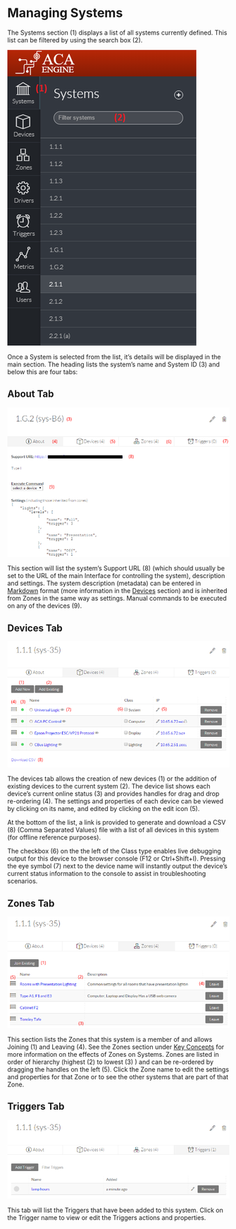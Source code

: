 # Managing Systems

The Systems section \(1\) displays a list of all systems currently defined. This list can be filtered by using the search box \(2\).

![](../.gitbook/assets/image12.png)

  
Once a System is selected from the list, it’s details will be displayed in the main section. The heading lists the system’s name and System ID \(3\) and below this are four tabs:

## About Tab

![](../.gitbook/assets/image4.png)

This section will list the system’s Support URL \(8\) \(which should usually be set to the URL of the main Interface for controlling the system\), description and settings. The system description \(metadata\) can be entered in [Markdown](https://github.com/adam-p/markdown-here/wiki/Markdown-Cheatsheet) format \(more information in the [Devices](https://docs.google.com/document/d/14ckH_Jzy_2Vx3uoRy1eN8-o1T96YT6Q7qnHfDKOiEAo/edit#heading=h.icobgqifc1vy) section\) and is inherited from Zones in the same way as settings. Manual commands to be executed on any of the devices \(9\).

## Devices Tab

![](../.gitbook/assets/image7.png)

The devices tab allows the creation of new devices \(1\) or the addition of existing devices to the current system \(2\). The device list shows each device’s current online status \(3\) and provides handles for drag and drop re-ordering \(4\). The settings and properties of each device can be viewed by clicking on its name, and edited by clicking on the edit icon \(5\).

At the bottom of the list, a link is provided to generate and download a CSV \(8\) \(Comma Separated Values\) file with a list of all devices in this system \(for offline reference purposes\).

The checkbox \(6\) on the the left of the Class type enables live debugging output for this device to the browser console \(F12 or Ctrl+Shift+I\). Pressing the eye symbol \(7\) next to the device name will instantly output the device’s current status information to the console to assist in troubleshooting scenarios.

## Zones Tab

![](../.gitbook/assets/image13.png)

This section lists the Zones that this system is a member of and allows Joining \(1\) and Leaving \(4\). See the Zones section under [Key Concepts](https://docs.google.com/document/d/14ckH_Jzy_2Vx3uoRy1eN8-o1T96YT6Q7qnHfDKOiEAo/edit#heading=h.dynovwa5zg81) for more information on the effects of Zones on Systems. Zones are listed in order of hierarchy \(highest \(2\) to lowest \(3\) \) and can be re-ordered by dragging the handles on the left \(5\). Click the Zone name to edit the settings and properties for that Zone or to see the other systems that are part of that Zone.

## Triggers Tab

![](../.gitbook/assets/image17.png)

This tab will list the Triggers that have been added to this system. Click on the Trigger name to view or edit the Triggers actions and properties.


